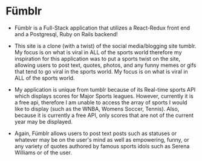 # Fümblr

* Fümblr is a Full-Stack application that utilizes a React-Redux front end and a Postgresql, Ruby on Rails backend!

* This site is a clone (with a twist) of the social media/blogging site tumblr. My focus is on what is viral in ALL of the sports world therefore my inspiration for this application was to put a sports twist on the site, allowing users to post text, quotes, photos, and any funny memes or gifs that tend to go viral in the sports world. My focus is on what is viral in ALL of the sports world.

* My application is unique from tumblr because of its Real-time sports API which displays scores for Major Sports leagues. However, currently it is a free api, therefore I am unable to access the array of sports I would like to display (such as the WNBA, Womens Soccer, Tennis). Also, because it is currently a free API, only scores that are not of the current year may be displayed.


* Again, Fümblr allows users to post text posts such as statuses or whatever may be on the user's mind as well as empowering, funny, or any variety of quotes authored by famous sports idols such as Serena Williams or of the user.
